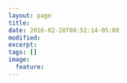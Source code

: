 ```yaml
---
layout: page
title: 
date: 2016-02-20T00:52:14-05:00
modified:
excerpt:
tags: []
image:
  feature:
---
```


